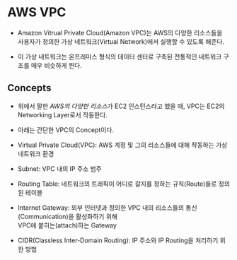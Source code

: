 # AWS VPC

- Amazon Vitrual Private Cloud(Amazon VPC)는 AWS의 다양한 리소스들을  
  사용자가 정의한 가상 네트워크(Virtual Network)에서 실행할 수 있도록 해준다.

- 이 가상 네트워크는 온프레미스 형식의 데이터 센터로 구축된 전통적인 네트워크 구조를 매우 비슷하게 띈다.

<h2>Concepts</h2>

- 위에서 말한 *AWS의 다양한 리소스*가 EC2 인스턴스라고 했을 때, VPC는 EC2의 Networking Layer로서 작동한다.
- 아래는 간단한 VPC의 Concept이다.

- Virtual Private Cloud(VPC): AWS 계정 및 그의 리소스들에 대해 작동하는 가상 네트워크 환경
- Subnet: VPC 내의 IP 주소 범주
- Routing Table: 네트워크의 트래픽이 어디로 갈지를 정하는 규칙(Route)들로 정의된 테이블
- Internet Gateway: 외부 인터넷과 정의한 VPC 내의 리소스들의 통신(Communication)을 활성화하기 위해  
  VPC에 붙히는(attach)하는 Gateway
- CIDR(Classless Inter-Domain Routing): IP 주소와 IP Routing을 처리하기 위한 방법
